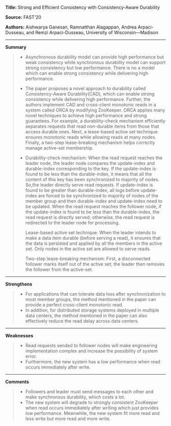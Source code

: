 **Title:** Strong and Efficient Consistency with Consistency-Aware Durability

**Source:** FAST‘20

**Authors:** Aishwarya Ganesan, Ramnatthan Alagappan, Andrea Arpaci-Dusseau, and Remzi Arpaci-Dusseau, University of Wisconsin—Madison

---

**Summary**


> - Asynchronous durability model  can provide high performance but weak consistency while synchronous durability model can support strong consistency but low performance. There is no a model which can enable strong consistency while delivering high performance. 
>
> - The paper proposes a novel approach to durability called Consistency-Aware Durability(CAD), which can enable strong consistency while delivering high performance. Further, the authors implement CAD and cross-client monotonic reads in a system called ORCA by modifying ZooKeeper. ORCA applies many novel techniques to achieve high performance and strong guarantees. For example, a durability-check mechanism efficiently separates requests that read non-durable items from those that access durable ones. Next, a lease-based active set technique  ensures monotonic reads while allowing reads at many nodes. Finally, a two-step lease-breaking mechanism helps correctly manage active-set membership.
>
> -  Durability-check mechanism: When the read request reaches the leader node, the leader node compares the update-index and durable-index corresponding to the key. If the update-index is found to be less than the durable-index, it means that all the content of this key has been synchronized to majority of nodes. So,the leader directly serve read requests. If update-index is found to be greater than durable-index, all logs before update-index are forced to be synchronized to majority of nodes of the member group and then durable-index and update-index need to be updated. When the read request reaches the follower node, if the update-index is found to be less than the durable-index, the read request is directly served; otherwise, the read request is redirected to the leader node for processing.
>
>    Lease-based active set technique: When the leader intends to make a data item durable
>   (before serving a read), it ensures that the data is persisted and applied by all the members in the active set. Only nodes in the active set are allowed to serve reads.
>
>    Two-step lease-breaking mechanism:  First, a disconnected follower marks itself out of the active set; the leader then removes the follower from the active-set. 
>
> 
>

---

**Strengthens**  

> + For applications that can tolerate data loss after synchronization to most member groups, the method mentioned in the paper can provide a perfect cross-client monotonic read.
> + In addition, for distributed storage systems deployed in multiple data centers, the method mentioned in the paper can also effectively reduce the read delay across data centers.

---

**Weaknesses**  

> + Read requests sended to follower nodes will make engineering implementation complex and increase the possibility of system error. 
> + Furthermore, the new system has a low performance when read occurs immediately after write.  

---

**Comments**  

> + Followers and leader must send messages to each other and make synchronous durability, which costs a lot.
> + The new system will degrade to strongly consistent ZooKeeper when read occurs immediately after writing which just provides low performance. Meanwhile, the new system fit more read and less write but more read and more write. 
